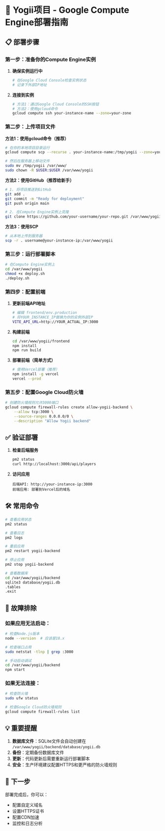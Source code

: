 # 🚀 Yogii项目 - Google Compute Engine部署指南

## 📋 部署步骤

### 第一步：准备你的Compute Engine实例

1. **确保实例运行中**
   ```bash
   # 在Google Cloud Console检查实例状态
   # 记录下外部IP地址
   ```

2. **连接到实例**
   ```bash
   # 方法1：通过Google Cloud Console的SSH按钮
   # 方法2：使用gcloud命令
   gcloud compute ssh your-instance-name --zone=your-zone
   ```

### 第二步：上传项目文件

**方法1：使用gcloud命令（推荐）**
```bash
# 在你的本地项目目录运行
gcloud compute scp --recurse . your-instance-name:/tmp/yogii --zone=your-zone

# 然后在服务器上移动文件
sudo mv /tmp/yogii /var/www/
sudo chown -R $USER:$USER /var/www/yogii
```

**方法2：使用GitHub（推荐给新手）**
```bash
# 1. 将项目推送到GitHub
git add .
git commit -m "Ready for deployment"
git push origin main

# 2. 在Compute Engine实例上克隆
git clone https://github.com/your-username/your-repo.git /var/www/yogii
```

**方法3：使用SCP**
```bash
# 从本地上传到服务器
scp -r . username@your-instance-ip:/var/www/yogii
```

### 第三步：运行部署脚本

```bash
# 在Compute Engine实例上
cd /var/www/yogii
chmod +x deploy.sh
./deploy.sh
```

### 第四步：配置前端

1. **更新前端API地址**
   ```bash
   # 编辑 frontend/env.production
   # 将YOUR_INSTANCE_IP替换为你的实例外部IP
   VITE_API_URL=http://YOUR_ACTUAL_IP:3000
   ```

2. **构建前端**
   ```bash
   cd /var/www/yogii/frontend
   npm install
   npm run build
   ```

3. **部署前端（简单方式）**
   ```bash
   # 使用Vercel部署（推荐）
   npm install -g vercel
   vercel --prod
   ```

### 第五步：配置Google Cloud防火墙

```bash
# 创建防火墙规则允许3000端口
gcloud compute firewall-rules create allow-yogii-backend \
    --allow tcp:3000 \
    --source-ranges 0.0.0.0/0 \
    --description "Allow Yogii backend"
```

## ✅ 验证部署

1. **检查后端服务**
   ```bash
   pm2 status
   curl http://localhost:3000/api/players
   ```

2. **访问应用**
   ```
   后端API: http://your-instance-ip:3000
   前端应用: 部署到Vercel后的域名
   ```

## 🛠️ 常用命令

```bash
# 查看应用状态
pm2 status

# 查看日志
pm2 logs

# 重启应用
pm2 restart yogii-backend

# 停止应用
pm2 stop yogii-backend

# 查看数据库
cd /var/www/yogii/backend
sqlite3 database/yogii.db
.tables
.exit
```

## 🔧 故障排除

### 如果应用无法启动：
```bash
# 检查Node.js版本
node --version  # 应该是18.x

# 检查端口占用
sudo netstat -tlnp | grep :3000

# 手动启动调试
cd /var/www/yogii/backend
npm start
```

### 如果无法连接：
```bash
# 检查防火墙
sudo ufw status

# 检查Google Cloud防火墙规则
gcloud compute firewall-rules list
```

## 💡 重要提醒

1. **数据库文件**：SQLite文件会自动创建在 `/var/www/yogii/backend/database/yogii.db`
2. **备份**：定期备份数据库文件
3. **更新**：代码更新后需要重新运行部署脚本
4. **安全**：生产环境建议配置HTTPS和更严格的防火墙规则

## 🎯 下一步

部署完成后，你可以：
- 配置自定义域名
- 设置HTTPS证书
- 配置CDN加速
- 监控和日志分析

